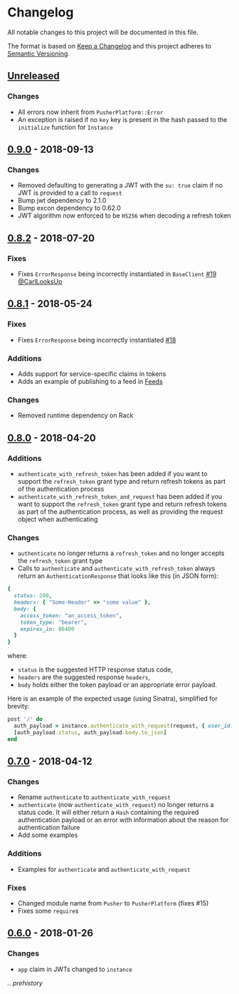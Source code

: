 # Changelog
All notable changes to this project will be documented in this file.

The format is based on [Keep a Changelog](http://keepachangelog.com/en/1.0.0/)
and this project adheres to [Semantic Versioning](http://semver.org/spec/v2.0.0.html).

## [Unreleased](https://github.com/pusher/pusher-platform-ruby/compare/0.9.0...HEAD)

### Changes

- All errors now inherit from `PusherPlatform::Error`
- An exception is raised if no `key` key is present in the hash passed to the `initialize` function for `Instance`

## [0.9.0](https://github.com/pusher/pusher-platform-ruby/compare/0.8.2...0.9.0) - 2018-09-13

### Changes

- Removed defaulting to generating a JWT with the `su: true` claim if no JWT is provided to a call to `request`
- Bump jwt dependency to 2.1.0
- Bump excon dependency to 0.62.0
- JWT algorithm now enforced to be `HS256` when decoding a refresh token

## [0.8.2](https://github.com/pusher/pusher-platform-ruby/compare/0.8.1...0.8.2) - 2018-07-20

### Fixes

- Fixes `ErrorResponse` being incorrectly instantiated in `BaseClient` [#19](https://github.com/pusher/pusher-platform-ruby/issues/19) [@CarlLooksUp](https://github.com/CarlLooksUp)

## [0.8.1](https://github.com/pusher/pusher-platform-ruby/compare/0.8.0...0.8.1) - 2018-05-24

### Fixes

- Fixes `ErrorResponse` being incorrectly instantiated [#18](https://github.com/pusher/pusher-platform-ruby/issues/18)

### Additions

- Adds support for service-specific claims in tokens
- Adds an example of publishing to a feed in [Feeds](https://pusher.com/feeds)

### Changes

- Removed runtime dependency on Rack

## [0.8.0](https://github.com/pusher/pusher-platform-ruby/compare/0.7.0...0.8.0) - 2018-04-20

### Additions

- `authenticate_with_refresh_token` has been added if you want to support the `refresh_token` grant type and return refresh tokens as part of the authentication process
- `authenticate_with_refresh_token_and_request` has been added if you want to support the `refresh_token` grant type and return refresh tokens as part of the authentication process, as well as providing the request object when authenticating

### Changes

- `authenticate` no longer returns a `refresh_token` and no longer accepts the `refresh_token` grant type
- Calls to `authenticate` and `authenticate_with_refresh_token` always return an `AuthenticationResponse` that looks like this (in JSON form):

```ruby
{
  status: 200,
  headers: { "Some-Header" => "some value" },
  body: {
    access_token: "an_access_token",
    token_type: "bearer",
    expires_in: 86400
  }
}
```

where:

* `status` is the suggested HTTP response status code,
* `headers` are the suggested response `headers`,
* `body` holds either the token payload or an appropriate error payload.

Here is an example of the expected usage (using Sinatra), simplified for brevity:

```ruby
post '/' do
  auth_payload = instance.authenticate_with_request(request, { user_id: 'USER_ID' })
  [auth_payload.status, auth_payload.body.to_json]
end
```

## [0.7.0](https://github.com/pusher/pusher-platform-ruby/compare/0.6.0...0.7.0) - 2018-04-12

### Changes

- Rename `authenticate` to `authenticate_with_request`
- `authenticate` (now `authenticate_with_request`) no longer returns a status code. It will either return a `Hash` containing the required authentication payload or an error with information about the reason for authentication failure
- Add some examples

### Additions

- Examples for `authenticate` and `authenticate_with_request`

### Fixes

- Changed module name from `Pusher` to `PusherPlatform` (fixes #15)
- Fixes some `require`s

## [0.6.0](https://github.com/pusher/pusher-platform-ruby/compare/0.5.1...0.6.0) - 2018-01-26

### Changes

- `app` claim in JWTs changed to `instance`

_.. prehistory_
